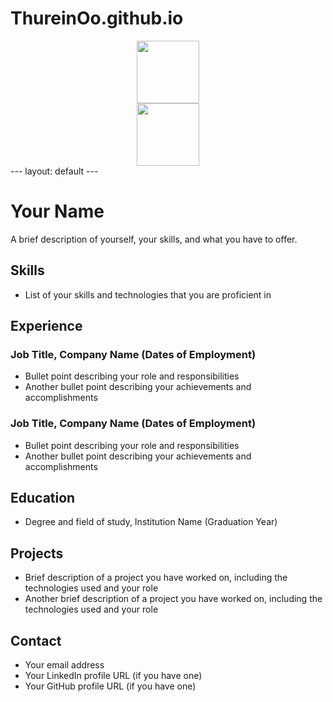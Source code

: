 # ThureinOo.github.io
<div id="header" align="center">
  <img src="https://media.giphy.com/media/M9gbBd9nbDrOTu1Mqx/giphy.gif" width="100"/>
</div>

<div id="header" align="center">
  <img src="https://img.shields.io/badge/LinkedIn-blue" width="100"/>
</div>
---
layout: default
---

# Your Name

A brief description of yourself, your skills, and what you have to offer.

## Skills

- List of your skills and technologies that you are proficient in

## Experience

### Job Title, Company Name (Dates of Employment)
- Bullet point describing your role and responsibilities
- Another bullet point describing your achievements and accomplishments

### Job Title, Company Name (Dates of Employment)
- Bullet point describing your role and responsibilities
- Another bullet point describing your achievements and accomplishments

## Education

- Degree and field of study, Institution Name (Graduation Year)

## Projects

- Brief description of a project you have worked on, including the technologies used and your role
- Another brief description of a project you have worked on, including the technologies used and your role

## Contact

- Your email address
- Your LinkedIn profile URL (if you have one)
- Your GitHub profile URL (if you have one)
